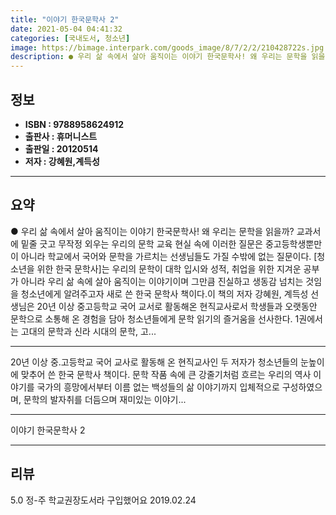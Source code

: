 ```yaml
---
title: "이야기 한국문학사 2"
date: 2021-05-04 04:41:32
categories: [국내도서, 청소년]
image: https://bimage.interpark.com/goods_image/8/7/2/2/210428722s.jpg
description: ● 우리 삶 속에서 살아 움직이는 이야기 한국문학사! 왜 우리는 문학을 읽을까? 교과서에 밑줄 긋고 무작정 외우는 우리의 문학 교육 현실 속에 이러한 질문은 중고등학생뿐만이 아니라 학교에서 국어와 문학을 가르치는 선생님들도 가질 수밖에 없는 질문이다. [청소년을 위한 한국 문학사]는
---
```


## **정보**

- **ISBN : 9788958624912**
- **출판사 : 휴머니스트**
- **출판일 : 20120514**
- **저자 : 강혜원,계득성**

------



## **요약**

●  우리 삶 속에서 살아 움직이는 이야기 한국문학사! 왜 우리는 문학을 읽을까? 교과서에 밑줄 긋고 무작정 외우는 우리의 문학 교육 현실 속에 이러한 질문은 중고등학생뿐만이 아니라 학교에서 국어와 문학을 가르치는 선생님들도 가질 수밖에 없는 질문이다. [청소년을 위한 한국 문학사]는 우리의 문학이 대학 입시와 성적, 취업을 위한 지겨운 공부가 아니라 우리 삶 속에 살아 움직이는 이야기이며 그만큼 진실하고 생동감 넘치는 것임을 청소년에게 알려주고자 새로 쓴 한국 문학사 책이다.이 책의 저자 강혜원, 계득성 선생님은 20년 이상 중고등학교 국어 교서로 활동해온 현직교사로서 학생들과 오랫동안 문학으로 소통해 온 경험을 담아 청소년들에게 문학 읽기의 즐거움을 선사한다. 1권에서는 고대의 문학과 신라 시대의 문학, 고...

------

20년 이상 중.고등학교 국어 교사로 활동해 온 현직교사인 두 저자가 청소년들의 눈높이에 맞추어 쓴 한국 문학사 책이다. 문학 작품 속에 큰 강줄기처럼 흐르는 우리의 역사 이야기를 국가의 흥망에서부터 이름 없는 백성들의 삶 이야기까지 입체적으로 구성하였으며, 문학의 발자취를 더듬으며 재미있는 이야기... 

------


이야기 한국문학사 2 

------


## **리뷰** 

5.0 정-주 학교권장도서라 구입했어요 2019.02.24 <br/>